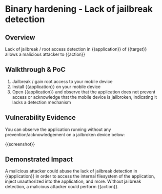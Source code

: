# Binary hardening - Lack of jailbreak detection
## Overview
<!--
Provide a 1-2 sentence description - see http://cveproject.github.io/docs/content/key-details-phrasing.pdf for tips

This format is a good guide:
[VULNTYPE] in [COMPONENT] in [APPLICATION] allows [ATTACKER] to [IMPACT] via [VECTOR]


-->
Lack of jailbreak / root access detection in {{application}} of {{target}} allows a malicious attacker to {{action}}

## Walkthrough & PoC
<!--
Provide a step-by-step walkthrough on how to access the vulnerable injection point, and how to exploit the vulnerability.
Adding a dot-pointed walkthrough with relevant screenshots will speed triage time and result in faster rewards!

Example:

1. Login to in-scope asset at <www.bugcrowd.com/login>
1. Browse to account page
1. Modify ID token to add single quote
1. View error which states 'SQL Syntax Error'
1. Replace ID value with `1' waitfor delay '00:00:10'; `
-->

1. Jailbreak / gain root access to your mobile device
1. Install {{application}} on your mobile device
1. Open {{application}} and observe that the application does not prevent access or acknowledge that the mobile device is jailbroken, indicating it lacks a detection mechanism


## Vulnerability Evidence
<!--
Your submission MUST include evidence of the vulnerability and not be theoretical in nature.

For a lack of jailbreak detection, please include a screenshot of the application running without any prevention/acknowledgement on a jailbroken device.
-->

You can observe the application running without any prevention/acknowledgement on a jailbroken device below:

{{screenshot}}
## Demonstrated Impact
<!--
Attempt to show that the lack of jailbreak detection could be used by a malicious attacker in some impactful way. If this is possible, provide a full proof-of-concept here.
-->

A malicious attacker could abuse the lack of jailbreak detection in {{application}} in order to access the internal filesystem of the application, inject unauthorized into the application, and more. Without jailbreak detection, a malicious attacker could perform {{action}}.
